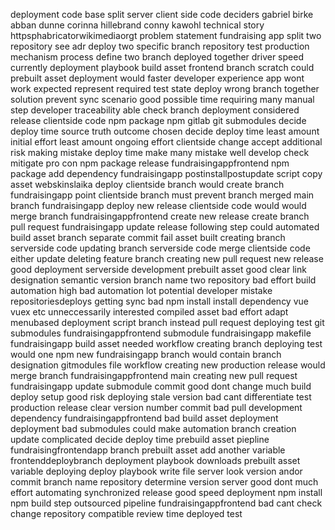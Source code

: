 deployment code base split server client side code deciders gabriel birke abban dunne corinna hillebrand conny kawohl technical story httpsphabricatorwikimediaorgt problem statement fundraising app split two repository see adr deploy two specific branch repository test production mechanism process define two branch deployed together driver speed currently deployment playbook build asset frontend branch scratch could prebuilt asset deployment would faster developer experience app wont work expected represent required test state deploy wrong branch together solution prevent sync scenario good possible time requiring many manual step developer traceability able check branch deployment considered release clientside code npm package npm gitlab git submodules decide deploy time source truth outcome chosen decide deploy time least amount initial effort least amount ongoing effort clientside change accept additional risk making mistake deploy time make many mistake well develop check mitigate pro con npm package release fundraisingappfrontend npm package add dependency fundraisingapp postinstallpostupdate script copy asset webskinslaika deploy clientside branch would create branch fundraisingapp point clientside branch must prevent branch merged main branch fundraisingapp deploy new release clientside code would would merge branch fundraisingappfrontend create new release create branch pull request fundraisingapp update release following step could automated build asset branch separate commit fail asset built creating branch serverside code updating branch serverside code merge clientside code either update deleting feature branch creating new pull request new release good deployment serverside development prebuilt asset good clear link designation semantic version branch name two repository bad effort build automation high bad automation lot potential developer mistake repositoriesdeploys getting sync bad npm install install dependency vue vuex etc unneccessarily interested compiled asset bad effort adapt menubased deployment script branch instead pull request deploying test git submodules fundraisingappfrontend submodule fundraisingapp makefile fundraisingapp build asset needed workflow creating branch deploying test would one npm new fundraisingapp branch would contain branch designation gitmodules file workflow creating new production release would merge branch fundraisingappfrontend main creating new pull request fundraisingapp update submodule commit good dont change much build deploy setup good risk deploying stale version bad cant differentiate test production release clear version number commit bad pull development dependency fundraisingappfrontend bad build asset deployment deployment bad submodules could make automation branch creation update complicated decide deploy time prebuild asset piepline fundraisingfrontendapp branch prebuilt asset add another variable frontenddeploybranch deployment playbook downloads prebuilt asset variable deploying deploy playbook write file server look version andor commit branch name repository determine version server good dont much effort automating synchronized release good speed deployment npm install npm build step outsourced pipeline fundraisingappfrontend bad cant check change repository compatible review time deployed test
